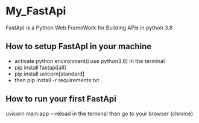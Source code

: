 # My_FastApi


FastApI is a Python Web FrameWork for Building APis in python 3.8

## How to setup FastApI in your machine
 - activate python environment(i use python3.8) in the terminal
 - pip install fastapi[all]
 - pip install uvicorn[standard]
 - then pip install -r requirements.txt


 ## How to run your first FastApi
  uvicorn main:app --reload in the terminal
  then go to your browser (chrome)
  
 
 
 



